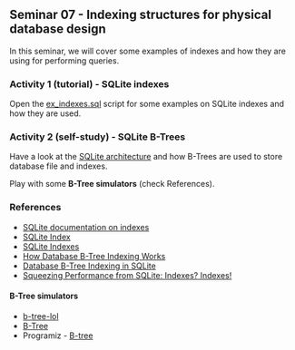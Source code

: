 ## Seminar 07 - Indexing structures for physical database design

In this seminar, we will cover some examples of indexes and how they are using for performing queries.

### Activity 1 (tutorial) - SQLite indexes

Open the [ex_indexes.sql](./ex_indexes.sql) script for some examples on SQLite indexes and how they are used.

### Activity 2 (self-study) - SQLite B-Trees

Have a look at the [SQLite architecture](https://www.sqlite.org/arch.htm) and how B-Trees are used to store database file and indexes.

Play with some **B-Tree simulators** (check References).

### References

- [SQLite documentation on indexes](https://www.sqlite.org/lang_createindex.html)
- [SQLite Index](https://www.sqlitetutorial.net/sqlite-index/)
- [SQLite Indexes](https://www.tutlane.com/tutorial/sqlite/sqlite-indexes)
- [How Database B-Tree Indexing Works](https://dzone.com/articles/database-btree-indexing-in-sqlite)
- [Database B-Tree Indexing in SQLite](https://medium.com/technology-in-essence/database-btree-indexing-in-sqlite-d5144cb2850b)
- [Squeezing Performance from SQLite: Indexes? Indexes!](https://medium.com/@JasonWyatt/squeezing-performance-from-sqlite-indexes-indexes-c4e175f3c346)

#### B-Tree simulators

- [b-tree-lol](https://yangez.github.io/btree-js/)
- [B-Tree](https://www.cs.usfca.edu/~galles/visualization/BTree.html)
- Programiz - [B-tree](https://www.programiz.com/dsa/b-tree)
